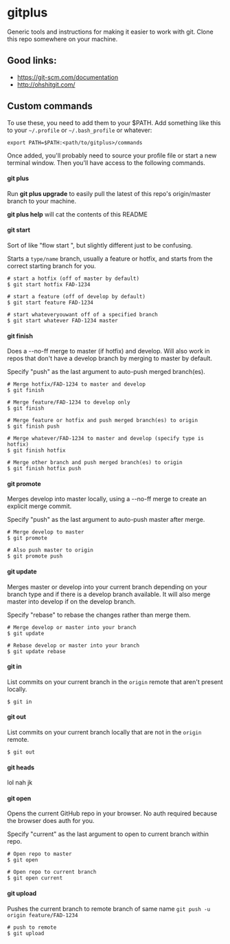 # gitplus

Generic tools and instructions for making it easier to work with git. Clone this repo somewhere on your machine.

## Good links:

* https://git-scm.com/documentation
* http://ohshitgit.com/

## Custom commands

To use these, you need to add them to your $PATH. Add something like this to your `~/.profile` or `~/.bash_profile` or whatever:

```
export PATH=$PATH:<path/to/gitplus>/commands
```

Once added, you'll probably need to source your profile file or start a new terminal window. Then you'll have access to the following commands.

#### git plus

Run **git plus upgrade** to easily pull the latest of this repo's origin/master branch to your machine.

**git plus help** will cat the contents of this README

#### git start

Sort of like "flow <type> start <name>", but slightly different just to be confusing.

Starts a `type/name` branch, usually a feature or hotfix, and starts from the correct starting branch for you.

```shell
# start a hotfix (off of master by default)
$ git start hotfix FAD-1234

# start a feature (off of develop by default)
$ git start feature FAD-1234

# start whateveryouwant off of a specified branch
$ git start whatever FAD-1234 master
```

#### git finish

Does a --no-ff merge to master (if hotfix) and develop. Will also work in repos that don't have a develop
branch by merging to master by default.

Specify "push" as the last argument to auto-push merged branch(es).

```shell
# Merge hotfix/FAD-1234 to master and develop
$ git finish

# Merge feature/FAD-1234 to develop only
$ git finish

# Merge feature or hotfix and push merged branch(es) to origin
$ git finish push

# Merge whatever/FAD-1234 to master and develop (specify type is hotfix)
$ git finish hotfix

# Merge other branch and push merged branch(es) to origin
$ git finish hotfix push
```

#### git promote

Merges develop into master locally, using a --no-ff merge to create an explicit merge commit.

Specify "push" as the last argument to auto-push master after merge.

```shell
# Merge develop to master
$ git promote

# Also push master to origin
$ git promote push
```

#### git update

Merges master or develop into your current branch depending on your branch type and if there is a develop branch available.  It will also merge master into develop if on the develop branch.

Specify "rebase" to rebase the changes rather than merge them.

```shell
# Merge develop or master into your branch
$ git update

# Rebase develop or master into your branch
$ git update rebase
```

#### git in

List commits on your current branch in the `origin` remote that aren't present locally.

```shell
$ git in
```

#### git out

List commits on your current branch locally that are not in the `origin` remote.

```shell
$ git out
```

#### git heads

lol nah jk

#### git open

Opens the current GitHub repo in your browser. No auth required because the browser does auth for you.

Specify "current" as the last argument to open to current branch within repo.

```shell
# Open repo to master
$ git open

# Open repo to current branch
$ git open current
```

#### git upload

Pushes the current branch to remote branch of same name `git push -u origin feature/FAD-1234`

```shell
# push to remote
$ git upload
```